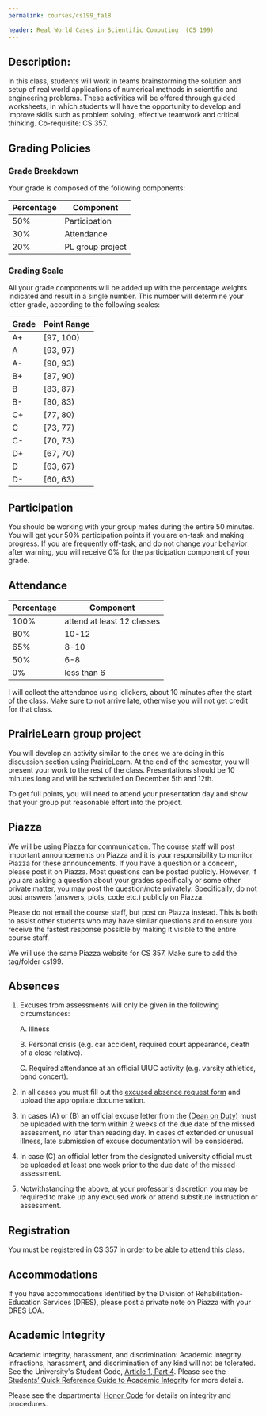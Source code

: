 ```yaml
---
permalink: courses/cs199_fa18

header: Real World Cases in Scientific Computing  (CS 199)
---
```


## Description:

In this class, students will work in teams brainstorming the solution and setup
of real world applications of numerical methods in scientific and engineering problems.
These activities will be offered through guided worksheets,
in which students will have the opportunity to develop and improve skills
such as problem solving, effective teamwork and critical thinking. Co-requisite: CS 357.



## Grading Policies

### Grade Breakdown

Your grade is composed of the following components:

Percentage | Component
---------- | ------------------
50%        | Participation
30%        | Attendance
20%        | PL group project

### Grading Scale

All your grade components will be added up with the percentage
weights indicated and result in a single number. This number will
determine your letter grade, according to the following scales:

Grade  | Point Range
------ |------------
A+     | [97, 100)
A      | [93, 97)
A-     | [90, 93)
B+     | [87, 90)
B      | [83, 87)
B-     | [80, 83)
C+     | [77, 80)
C      | [73, 77)
C-     | [70, 73)
D+     | [67, 70)
D      | [63, 67)
D-     | [60, 63)



## Participation

  You should be working with your group mates during the entire 50 minutes. You will get your 50%
  participation points if you are on-task and making progress. If you are frequently off-task, and do not change
  your behavior after warning, you will receive 0% for the participation component of your grade.


## Attendance

  Percentage | Component
  ---------- | ------------------
  100%       | attend at least 12 classes
  80%        | 10-12
  65%        | 8-10
  50%        | 6-8
  0%         | less than 6

  I will collect the attendance using iclickers, about 10 minutes after the start of the class. Make sure
  to not arrive late, otherwise you will not get credit for that class.


## PrairieLearn group project

  You will develop an activity similar to the ones we are doing in this discussion section using PrairieLearn.
  At the end of the semester, you will present your work to the rest of the class. Presentations
  should be 10 minutes long and will be scheduled on December 5th and 12th.

  To get full points, you will need to attend your presentation day and show that your group put reasonable effort
  into the project.



## Piazza

  We will be using Piazza for communication. The course staff will post
  important announcements on Piazza and it is your responsibility to
  monitor Piazza for these announcements.
  If you have a question or a concern, please
  post it on Piazza.  Most questions can be posted publicly.  However,
  if you are asking a question about your grades specifically or some
  other private matter, you may post the question/note privately.
  Specifically, do not post answers (answers, plots, code etc.)
  publicly on Piazza.

  Please do not email the course staff, but post on Piazza instead.
  This is both to assist other students who may have similar questions
  and to ensure you receive the fastest response possible by making it
  visible to the entire course staff.

  We will use the same Piazza website for CS 357. Make sure to add the tag/folder cs199.

## Absences

  1.  Excuses from assessments will only be given in the following circumstances:

      A.  Illness

      B.  Personal crisis (e.g. car accident, required court appearance,
          death of a close relative).

      C.  Required attendance at an official UIUC activity (e.g. varsity
          athletics, band concert).

  2.  In all cases you must fill out the
      [excused absence request form](https://forms.illinois.edu/sec/3712618)
      and upload the appropriate documenation.

  3.  In cases (A) or (B) an official excuse letter from the
      [(Dean on Duty)](http://odos.illinois.edu/community-of-care/student-assistance-center/#dean-on-duty)
      must be uploaded with the form within 2 weeks of the due date
      of the missed assessment, no later than reading day. In cases of extended
      or unusual illness, late submission of excuse documentation will be
      considered.

  4.  In case (C) an official letter from the designated university official
      must be uploaded at least one week prior to
      the due date of the missed assessment.

  5.  Notwithstanding the above, at your professor's discretion you may be
      required to make up any excused work or attend substitute instruction
      or assessment.


## Registration

  You must be registered in CS 357 in order to be able to attend this class.

## Accommodations

  If you have accommodations identified by the Division of
  Rehabilitation-Education Services (DRES), please post a
  private note on Piazza with your DRES LOA.



## Academic Integrity

  Academic integrity, harassment, and discrimination: Academic integrity
  infractions, harassment, and discrimination of any kind will not be
  tolerated. See the University's Student Code, [Article 1, Part
  4](https://studentcode.illinois.edu/article1/part4/1-401/).  Please
  see the [Students’ Quick Reference Guide to Academic
  Integrity](https://provost.illinois.edu/policies/policies/academic-integrity/students-quick-reference-guide-to-academic-integrity/)
  for more details.

  Please see the departmental
  [Honor Code](https://cs.illinois.edu/academics/honor-code)
  for details on integrity and procedures.
